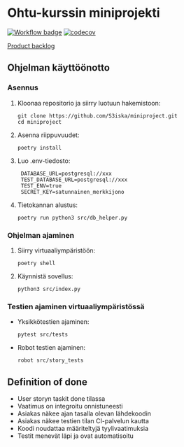 # Ohtu-kurssin miniprojekti

[![Workflow badge](https://github.com/S3iska/miniproject/actions/workflows/ci.yaml/badge.svg)](https://github.com/S3iska/miniproject/actions)
[![codecov](https://codecov.io/gh/S3iska/miniproject/graph/badge.svg?token=HQU6OZG1W1)](https://codecov.io/gh/S3iska/miniproject)

[Product backlog](https://docs.google.com/spreadsheets/d/1apMJDKGZPF-bFKYbJuen6lBlI-GctVNdVvS5p9Ai9UU/edit?usp=sharing)

## Ohjelman käyttöönotto

### Asennus

1. Kloonaa repositorio ja siirry luotuun hakemistoon:
   ```
   git clone https://github.com/S3iska/miniproject.git
   cd miniproject
   ```
2. Asenna riippuvuudet:
   ```
   poetry install
   ```
3. Luo .env-tiedosto:
   ```
    DATABASE_URL=postgresql://xxx
    TEST_DATABASE_URL=postgresql://xxx
    TEST_ENV=true
    SECRET_KEY=satunnainen_merkkijono
   ```
4. Tietokannan alustus:
   ```
   poetry run python3 src/db_helper.py
   ```
   
### Ohjelman ajaminen
1. Siirry virtuaaliympäristöön:

   ```
   poetry shell
   ```
2. Käynnistä sovellus:
   ```
   python3 src/index.py
   ```
   
### Testien ajaminen virtuaaliympäristössä
- Yksikkötestien ajaminen:

   ```
   pytest src/tests
   ```
- Robot testien ajaminen:
   ```
   robot src/story_tests
   ```

## Definition of done
  - User storyn taskit done tilassa
  - Vaatimus on integroitu onnistuneesti
  - Asiakas näkee ajan tasalla olevan lähdekoodin
  - Asiakas näkee testien tilan CI-palvelun kautta
  - Koodi noudattaa määriteltyjä tyylivaatimuksia
  - Testit menevät läpi ja ovat automatisoitu
